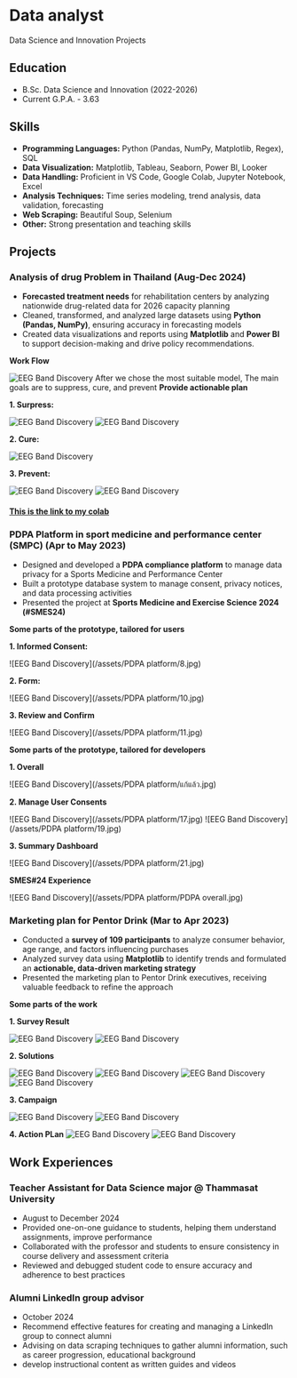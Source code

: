 # Data analyst
Data Science and Innovation Projects

## Education
- B.Sc. Data Science and Innovation (2022-2026)
- Current G.P.A. - 3.63

## Skills
- **Programming Languages:** Python (Pandas, NumPy, Matplotlib, Regex), SQL
- **Data Visualization:** Matplotlib, Tableau, Seaborn, Power BI, Looker
- **Data Handling:** Proficient in VS Code, Google Colab, Jupyter Notebook, Excel
- **Analysis Techniques:** Time series modeling, trend analysis, data validation, forecasting
- **Web Scraping:** Beautiful Soup, Selenium
- **Other:** Strong presentation and teaching skills

## Projects
### Analysis of drug Problem in Thailand (Aug-Dec 2024)
- **Forecasted treatment needs** for rehabilitation centers by analyzing nationwide drug-related data for 2026 capacity planning
- Cleaned, transformed, and analyzed large datasets using **Python (Pandas, NumPy)**, ensuring accuracy in forecasting models
- Created data visualizations and reports using **Matplotlib** and **Power BI** to support decision-making and drive policy
recommendations.

**Work Flow**

![EEG Band Discovery](/assets/9.png)
After we chose the most suitable model, The main goals are to suppress, cure, and prevent
**Provide actionable plan**

   **1. Surpress:**
   
   ![EEG Band Discovery](/assets/19.png)
   ![EEG Band Discovery](/assets/20.png)

   **2. Cure:**
   
   ![EEG Band Discovery](/assets/22.png)

   **3. Prevent:**
   
   ![EEG Band Discovery](/assets/25.png)
   ![EEG Band Discovery](/assets/26.png)

#### [This is the link to my colab](https://colab.research.google.com/drive/1pC27AtvC3w-bJndHnob9Kl1XNFbhA7Yv?usp=sharing)
  
### PDPA Platform in sport medicine and performance center (SMPC) (Apr to May 2023)
- Designed and developed a **PDPA compliance platform** to manage data privacy for a Sports Medicine and Performance Center
- Built a prototype database system to manage consent, privacy notices, and data processing activities
- Presented the project at **Sports Medicine and Exercise Science 2024 (#SMES24)**

**Some parts of the prototype, tailored for users**

   **1. Informed Consent:**

   ![EEG Band Discovery](/assets/PDPA platform/8.jpg)
   
   **2. Form:**

   ![EEG Band Discovery](/assets/PDPA platform/10.jpg)
   
   **3. Review and Confirm**

   ![EEG Band Discovery](/assets/PDPA platform/11.jpg)

**Some parts of the prototype, tailored for developers**

  **1. Overall**

  ![EEG Band Discovery](/assets/PDPA platform/แก้แล้ว.jpg)

  **2. Manage User Consents**

  ![EEG Band Discovery](/assets/PDPA platform/17.jpg)
  ![EEG Band Discovery](/assets/PDPA platform/19.jpg)

  **3. Summary Dashboard**

  ![EEG Band Discovery](/assets/PDPA platform/21.jpg)

  **SMES#24 Experience**

  ![EEG Band Discovery](/assets/PDPA platform/PDPA overall.jpg)


### Marketing plan for Pentor Drink (Mar to Apr 2023)
- Conducted a **survey of 109 participants** to analyze consumer behavior, age range, and factors influencing purchases
- Analyzed survey data using **Matplotlib** to identify trends and formulated an **actionable, data-driven marketing strategy**
- Presented the marketing plan to Pentor Drink executives, receiving valuable feedback to refine the approach

**Some parts of the work**

  **1. Survey Result**
  
  ![EEG Band Discovery](/assets/Pentor/2.jpg)
  ![EEG Band Discovery](/assets/Pentor/3.jpg)

  **2. Solutions**
  
  ![EEG Band Discovery](/assets/Pentor/9.jpg)
  ![EEG Band Discovery](/assets/Pentor/10.jpg)
  ![EEG Band Discovery](/assets/Pentor/13.jpg)
  ![EEG Band Discovery](/assets/Pentor/15.jpg)

  **3. Campaign**
  
  ![EEG Band Discovery](/assets/Pentor/17.jpg)
  ![EEG Band Discovery](/assets/Pentor/18.jpg)

  **4. Action PLan**
  ![EEG Band Discovery](/assets/Pentor/20.jpg)
  ![EEG Band Discovery](/assets/Pentor/22.jpg)
  
## Work Experiences
### **Teacher Assistant for Data Science major @ Thammasat University**
- August to December 2024
- Provided one-on-one guidance to students, helping them understand assignments, improve performance
- Collaborated with the professor and students to ensure consistency in course delivery and assessment criteria
- Reviewed and debugged student code to ensure accuracy and adherence to best practices

### **Alumni LinkedIn group advisor**
- October 2024
- Recommend effective features for creating and managing a LinkedIn group to connect alumni
- Advising on data scraping techniques to gather alumni information, such as career progression, educational background
- develop instructional content as written guides and videos


